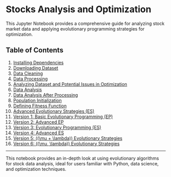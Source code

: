 
# Stocks Analysis and Optimization

This Jupyter Notebook provides a comprehensive guide for analyzing stock market data and applying evolutionary programming strategies for optimization.

## Table of Contents

1. [Installing Dependencies](#1)
2. [Downloading Dataset](#2)
3. [Data Cleaning](#3)
4. [Data Processing](#4)
5. [Analyzing Dataset and Potential Issues in Optimization](#5)
6. [Data Analysis](#6)
7. [Data Analysis After Processing](#7)
8. [Population Initialization](#8)
9. [Defining Fitness Function](#9)
10. [Advanced Evolutionary Strategies (ES)](#10)
11. [Version 1: Basic Evolutionary Programming (EP)](#11)
12. [Version 2: Advanced EP](#12)
13. [Version 3: Evolutionary Programming (ES)](#13)
14. [Version 4: Advanced ES](#14)
15. [Version 5: \((\mu + \lambda)\) Evolutionary Strategies](#15)
16. [Version 6: \((\mu, \lambda)\) Evolutionary Strategies](#16)

---

This notebook provides an in-depth look at using evolutionary algorithms for stock data analysis, ideal for users familiar with Python, data science, and optimization techniques.
